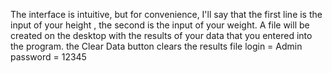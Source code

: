 The interface is intuitive, but for convenience, I'll say that the first line is the input of your height , the second is the input of your weight.
A file will be created on the desktop with the results of your data that you entered into the program.
the Clear Data button clears the results file 
login = Admin
password = 12345


